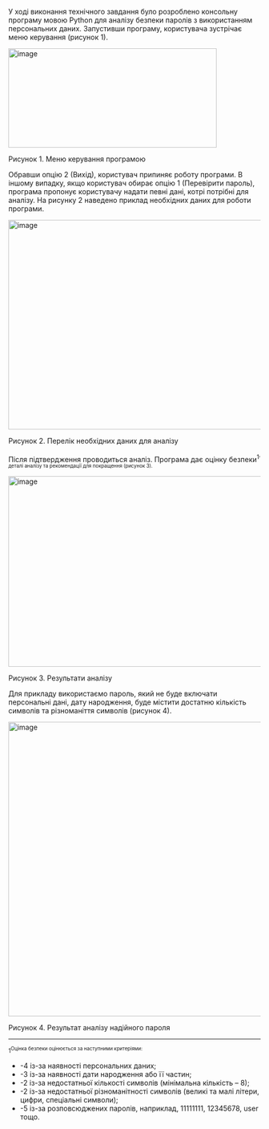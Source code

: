 
У ході виконання технічного завдання було розроблено консольну програму мовою Python для аналізу безпеки паролів з використанням персональних даних.
Запустивши програму, користувача зустрічає меню керування (рисунок 1).

<img width="416" height="198" alt="image" src="https://github.com/user-attachments/assets/2a26a913-c672-448c-9aa0-ccc02bca8025" />

Рисунок 1. Меню керування програмою

Обравши опцію 2 (Вихід), користувач припиняє роботу програми. В іншому випадку, якщо користувач обирає опцію 1 (Перевірити пароль), програма пропонує користувачу надати певні дані, котрі потрібні для аналізу. На рисунку 2 наведено приклад необхідних даних для роботи програми.

<img width="599" height="418" alt="image" src="https://github.com/user-attachments/assets/bab235c4-9bd5-4def-80a9-9590810cad84" />

Рисунок 2. Перелік необхідних даних для аналізу

Після підтвердження проводиться аналіз. Програма дає оцінку безпеки<sup>1<sup />, деталі аналізу та рекомендації для покращення (рисунок 3). 

<img width="822" height="380" alt="image" src="https://github.com/user-attachments/assets/cb20999d-5609-4c2c-8bcc-56715169f54f" />

Рисунок 3. Результати аналізу

Для прикладу використаємо пароль, який не буде включати персональні дані, дату народження, буде містити достатню кількість символів та різноманіття символів (рисунок 4).

<img width="511" height="587" alt="image" src="https://github.com/user-attachments/assets/a0af150c-f3a4-4f77-8737-23477feba968" />

Рисунок 4. Результат аналізу надійного пароля

<hr color=grey>

<sup>1<sup />Оцінка безпеки оцінюється за наступними критеріями:
<ul>
	<li>-4 із-за наявності персональних даних;</li>
	<li>-3 із-за наявності дати народження або її частин;</li>
	<li>-2 із-за недостатньої кількості символів (мінімальна кількість – 8);</li>
	<li>-2 із-за недостатньої різноманітності символів (великі та малі літери, цифри, спеціальні символи);</li>
	<li>-5 із-за розповсюджених паролів, наприклад, 11111111, 12345678, user тощо.</li>
</ul>
